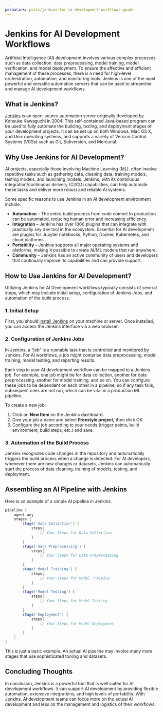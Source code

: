 ```yaml
---
permalink: posts/jenkins-for-ai-development-workflows-guide
---
```


# Jenkins for AI Development Workflows

Artificial Intelligence (AI) development involves various complex processes such as data collection, data preprocessing, model training, model verification, and model deployment. To ensure the effective and efficient management of these processes, there is a need for high-level orchestration, automation, and monitoring tools. Jenkins is one of the most powerful and versatile automation servers that can be used to streamline and manage AI development workflows.

## What is Jenkins?

[Jenkins](https://www.jenkins.io/) is an open-source automation server originally developed by Kohsuke Kawaguchi in 2004. This self-contained Java-based program can be used to fully automate the building, testing, and deployment stages of your development projects. It can be set up on both Windows, Mac OS X, and Unix operating systems, and supports a variety of Version Control Systems (VCSs) such as Git, Subversion, and Mercurial.

## Why Use Jenkins for AI Development?

AI projects, especially those involving Machine Learning (ML), often involve repetitive tasks such as gathering data, cleaning data, training models, testing models, and launching models. Jenkins, with its continuous integration/continuous delivery (CI/CD) capabilities, can help automate these tasks and deliver more robust and reliable AI systems.

Some specific reasons to use Jenkins in an AI development environment include:

- **Automation** – The entire build process from code commit to production can be automated, reducing human error and increasing efficiency.
- **Integration** – Jenkins has over 1000 plugins that can integrate with practically any dev tool in the ecosystem. Essential for AI development are plugins for Jupyter notebooks, Python, Docker, Kubernetes, and cloud platforms.
- **Portability** – Jenkins supports all major operating systems and platforms, making it possible to create AI/ML models that run anywhere.
- **Community** – Jenkins has an active community of users and developers that continually improve its capabilities and can provide support.

## How to Use Jenkins for AI Development?

Utilizing Jenkins for AI Development workflows typically consists of several steps, which may include initial setup, configuration of Jenkins Jobs, and automation of the build process.

### 1. Initial Setup

First, you should [install Jenkins](https://www.jenkins.io/doc/book/installing/) on your machine or server. Once installed, you can access the Jenkins interface via a web browser.

### 2. Configuration of Jenkins Jobs

In Jenkins, a “job” is a runnable task that is controlled and monitored by Jenkins. For AI workflows, a job might comprise data preprocessing, model training, model testing, and reporting results.

Each step in your AI development workflow can be mapped to a Jenkins job. For example, one job might be for data collection, another for data preprocessing, another for model training, and so on. You can configure these jobs to be dependent on each other in a pipeline, so if any task fails, subsequent ones are not run, which can be vital in a production ML pipeline.

To create a new job:

1. Click on **New Item** on the Jenkins dashboard.
2. Give your job a name and select **Freestyle project,** then click OK.
3. Configure the job according to your needs (trigger points, build environment, build steps, etc.) and save.

### 3. Automation of the Build Process

Jenkins recognizes code changes in the repository and automatically triggers the build process when a change is detected. For AI developers, whenever there are new changes or datasets, Jenkins can automatically start the process of data cleaning, training of models, testing, and deployment.

## Assembling an AI Pipeline with Jenkins

Here is an example of a simple AI pipeline in Jenkins:

```groovy
pipeline {
    agent any
    stages {
        stage('Data Collection') {
            steps{
                // Your Steps for Data Collection
            }
        }
        stage('Data Preprocessing') {
            steps{
                // Your Steps for Data Preprocessing
            }
        }
        stage('Model Training') {
            steps{
                // Your Steps for Model Training
            }
        }
        stage('Model Testing') {
            steps{
                // Your Steps for Model Testing
            }
        }
        stage('Deployment') {
            steps{
                // Your Steps for Model Deployment
            }
        }
    }
}
```

This is just a basic example. An actual AI pipeline may involve many more stages that use sophisticated tooling and datasets.

## Concluding Thoughts

In conclusion, Jenkins is a powerful tool that is well suited for AI development workflows. It can support AI development by providing flexible automation, extensive integrations, and high levels of portability. With Jenkins, AI development teams can focus more on the actual AI development and less on the management and logistics of their workflows.
